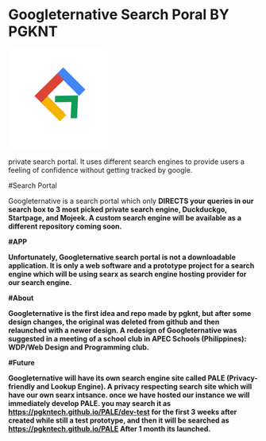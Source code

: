 # Googleternative Search Poral BY PGKNT
<img src="https://raw.githubusercontent.com/PGKNTech/googleternative-search/main/googalterlogo.png" alt="">
<p>private search portal. It uses different search engines to provide users a feeling of confidence without getting tracked by google.</p>

#Search Portal
<p>Googleternative is a search portal which only <b>DIRECTS<b> your queries in our search box to 3 most picked private search engine, 
Duckduckgo, Startpage, and Mojeek. A custom search engine will be available as a different repository coming soon.</p>
  
#APP
<p>Unfortunately, Googleternative search portal is not a downloadable application. It is only a web software and a prototype project for
a search engine which will be using searx as search engine hosting provider for our search engine.</p>

#About
<p>Googleternative is the first idea and repo made by pgknt, but after some design changes, the original was deleted from github and then relaunched
  with a newer design. A redesign of Googleternative was suggested in a meeting of a school club in APEC Schools (Philippines): WDP/Web Design and Programming
  club.</p>
  
  #Future
  <p>Googleternative will have its own search engine site called PALE (Privacy-friendly and Lookup Engine). A privacy respecting search site which will have our own searx intsance. once we have hosted our instance we will immediately develop PALE. you may search it as <a href="https://pgkntech.github.io/PALE/dev-test">https://pgkntech.github.io/PALE/dev-test</a> for the first 3 weeks after created while still a test prototype, and then it will be searched as <a href="https://pgkntech.github.io/PALE/">https://pgkntech.github.io/PALE</a> After 1 month its launched. 
 
